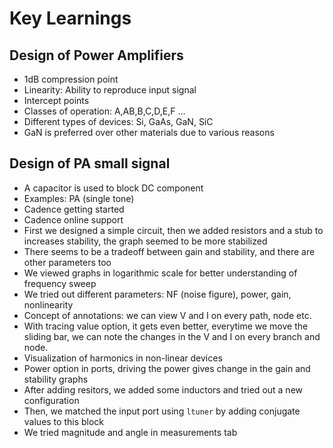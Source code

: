 # Key Learnings
## Design of Power Amplifiers
- 1dB compression point
- Linearity: Ability to reproduce input signal
- Intercept points
- Classes of operation: A,AB,B,C,D,E,F ...
- Different types of devices: Si, GaAs, GaN, SiC
- GaN is preferred over other materials due to various reasons
## Design of PA small signal
- A capacitor is used to block DC component
- Examples: PA (single tone)
- Cadence getting started
- Cadence online support
- First we designed a simple circuit, then we added resistors and a stub to increases stability, the graph seemed to be more stabilized
- There seems to be a tradeoff between gain and stability, and there are other parameters too
- We viewed graphs in logarithmic scale for better understanding of frequency sweep
- We tried out different parameters: NF (noise figure), power, gain, nonlinearity
- Concept of annotations: we can view V and I on every path, node etc.
- With tracing value option, it gets even better, everytime we move the sliding bar, we can note the changes in the V and I on every branch and node.
- Visualization of harmonics in non-linear devices
- Power option in ports, driving the power gives change in the gain and stability graphs
- After adding resitors, we added some inductors and tried out a new configuration
- Then, we matched the input port using `ltuner` by adding conjugate values to this block
- We tried magnitude and angle in measurements tab
